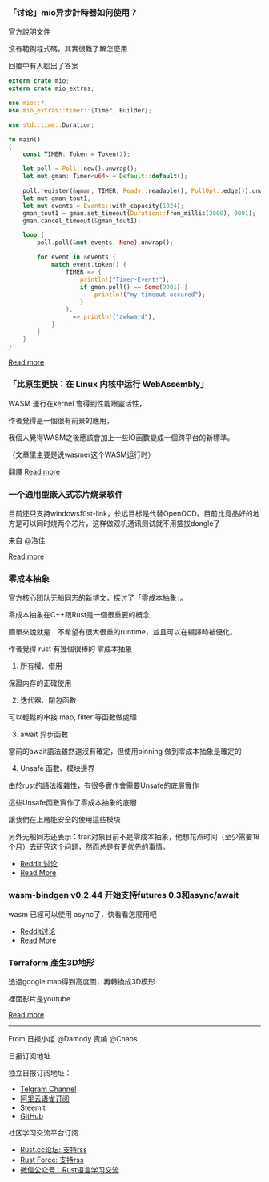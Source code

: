 ### 「讨论」mio异步計時器如何使用？

[官方說明文件](https://docs.rs/mio-extras/2.0.5/mio_extras/timer/index.html)

沒有範例程式碼，其實很難了解怎麼用

回覆中有人給出了答案

```rust
extern crate mio;
extern crate mio_extras;

use mio::*;
use mio_extras::timer::{Timer, Builder};

use std::time::Duration;

fn main()
{
    const TIMER: Token = Token(2);

    let poll = Poll::new().unwrap();
    let mut gman: Timer<u64> = Default::default();

    poll.register(&gman, TIMER, Ready::readable(), PollOpt::edge()).unwrap();
    let mut gman_tout1; 
    let mut events = Events::with_capacity(1024);
    gman_tout1 = gman.set_timeout(Duration::from_millis(2000), 9001);
    gman.cancel_timeout(&gman_tout1);

    loop {
        poll.poll(&mut events, None).unwrap();

        for event in &events {
            match event.token() {
                TIMER => {
                    println!("Timer-Event!");
                    if gman.poll() == Some(9001) {
                        println!("my timeout occured");
                    }
                },
                _ => println!("awkward"),
            }
        }
    }
}
```

[Read more](https://www.reddit.com/r/rust/comments/bpbrux/could_someone_explain_to_me_how_mio_asynchronous/)

### 「比原生更快：在 Linux 内核中运行 WebAssembly」

WASM 運行在kernel 會得到性能跟靈活性，

作者覺得是一個很有前景的應用，

我個人覺得WASM之後應該會加上一些IO函數變成一個跨平台的新標準。 

（文章里主要是说wasmer这个WASM运行时）

[翻譯](https://mp.weixin.qq.com/s/F6yAE3-l_LI8l1ls5yLHqw)
[Read more](https://medium.com/wasmer/running-webassembly-on-the-kernel-8e04761f1d8e)

### 一个通用型嵌入式芯片烧录软件

目前还只支持windows和st-link，长远目标是代替OpenOCD。目前比竞品好的地方是可以同时烧两个芯片，这样做双机通讯测试就不用插拔dongle了

来自 @洛佳

[Read more](https://github.com/luojia65/nihao)

### 零成本抽象

官方核心团队无船同志的新博文，探讨了「零成本抽象」。

零成本抽象在C++跟Rust是一個很重要的概念

簡單來說就是：不希望有很大很重的runtime，並且可以在編譯時被優化。

作者覺得 rust 有幾個很棒的 零成本抽象

1. 所有權、借用

保證内存的正確使用

2. 迭代器、閉包函數

可以輕鬆的串接 map, filter 等函數做處理

3. await 异步函數

當前的await語法雖然還沒有確定，但使用pinning 做到零成本抽象是確定的

4. Unsafe 函數、模块邊界

由於rust的語法複雜性，有很多實作會需要Unsafe的底層實作

這些Unsafe函數實作了零成本抽象的底層

讓我們在上層能安全的使用這些模块

另外无船同志还表示：trait对象目前不是零成本抽象，他想花点时间（至少需要18个月）去研究这个问题，然而总是有更优先的事情。

- [Reddit 讨论](https://www.reddit.com/r/rust/comments/bpep6h/zero_cost_abstractions/)
- [Read More](https://boats.gitlab.io/blog/post/zero-cost-abstractions/)

### wasm-bindgen v0.2.44 开始支持futures 0.3和async/await

wasm 已經可以使用 async了，快看看怎麼用吧

- [Reddit讨论](https://www.reddit.com/r/rust/comments/bphw68/wasmbindgen_v0244_has_support_for_futures_03_and/)
- [Read More](https://github.com/rustwasm/wasm-bindgen/blob/master/CHANGELOG.md#0244)

### Terraform 產生3D地形

透過google map得到高度圖，再轉換成3D模形

裡面影片是youtube

[Read more](https://www.reddit.com/r/rust/comments/bpkoyz/terraform_generate_3d_models_of_geographic_terrain/)


---

From 日报小组 @Damody 责编 @Chaos

日报订阅地址：

独立日报订阅地址：
- [Telgram Channel](https://t.me/rust_daily_news )
- [阿里云语雀订阅](https://www.yuque.com/chaosbot/rustnews)
- [Steemit](https://steemit.com/@blackanger)
- [GitHub](https://github.com/RustStudy/rust_daily_news)

社区学习交流平台订阅：
- [Rust.cc论坛: 支持rss](https://rust.cc)
- [Rust Force: 支持rss](https://rustforce.net/)
- [微信公众号：Rust语言学习交流](https://rust.cc/article?id=ed7c9379-d681-47cb-9532-0db97d883f62)
